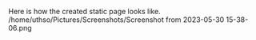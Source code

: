 Here is how the created static page looks like. /home/uthso/Pictures/Screenshots/Screenshot from 2023-05-30 15-38-06.png
